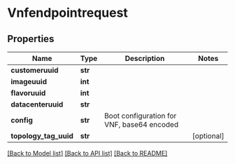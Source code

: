 # Vnfendpointrequest

## Properties
Name | Type | Description | Notes
------------ | ------------- | ------------- | -------------
**customeruuid** | **str** |  | 
**imageuuid** | **int** |  | 
**flavoruuid** | **int** |  | 
**datacenteruuid** | **str** |  | 
**config** | **str** | Boot configuration for VNF, base64 encoded | 
**topology_tag_uuid** | **str** |  | [optional] 

[[Back to Model list]](../README.md#documentation-for-models) [[Back to API list]](../README.md#documentation-for-api-endpoints) [[Back to README]](../README.md)


